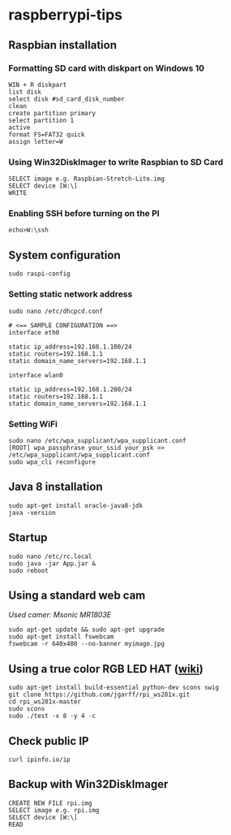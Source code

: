 # raspberrypi-tips

## Raspbian installation
### Formatting SD card with diskpart on Windows 10 
```
WIN + R diskpart
list disk
select disk #sd_card_disk_number
clean
create partition primary
select partition 1
active
format FS=FAT32 quick
assign letter=W
```
### Using Win32DiskImager to write Raspbian to SD Card
```
SELECT image e.g. Raspbian-Stretch-Lite.img
SELECT device [W:\]
WRITE
```
### Enabling SSH before turning on the PI
```
echo>W:\ssh
```
## System configuration
```
sudo raspi-config
```
### Setting static network address
```
sudo nano /etc/dhcpcd.conf
```
```
# <== SAMPLE CONFIGURATION ==>
interface eth0

static ip_address=192.168.1.100/24
static routers=192.168.1.1
static domain_name_servers=192.168.1.1

interface wlan0

static ip_address=192.168.1.200/24
static routers=192.168.1.1
static domain_name_servers=192.168.1.1
```
### Setting WiFi
```
sudo nano /etc/wpa_supplicant/wpa_supplicant.conf
[ROOT] wpa_passphrase your_ssid your_psk >> /etc/wpa_supplicant/wpa_supplicant.conf
sudo wpa_cli reconfigure
```

## Java 8 installation
```
sudo apt-get install oracle-java8-jdk
java -version
```

## Startup
```
sudo nano /etc/rc.local
sudo java -jar App.jar &
sudo reboot
```

## Using a standard web cam
_Used camer: Msonic MR1803E_
```
sudo apt-get update && sudo apt-get upgrade
sudo apt-get install fswebcam
fswebcam -r 640x480 --no-banner myimage.jpg
```

## Using a true color RGB LED HAT ([wiki](https://www.waveshare.com/wiki/RGB_LED_HAT))
```
sudo apt-get install build-essential python-dev scons swig
git clone https://github.com/jgarff/rpi_ws281x.git
cd rpi_ws281x-master
sudo scons
sudo ./test -x 8 -y 4 -c
```

## Check public IP
```
curl ipinfo.io/ip
```

## Backup with Win32DiskImager
```
CREATE NEW FILE rpi.img
SELECT image e.g. rpi.img
SELECT device [W:\]
READ
```
